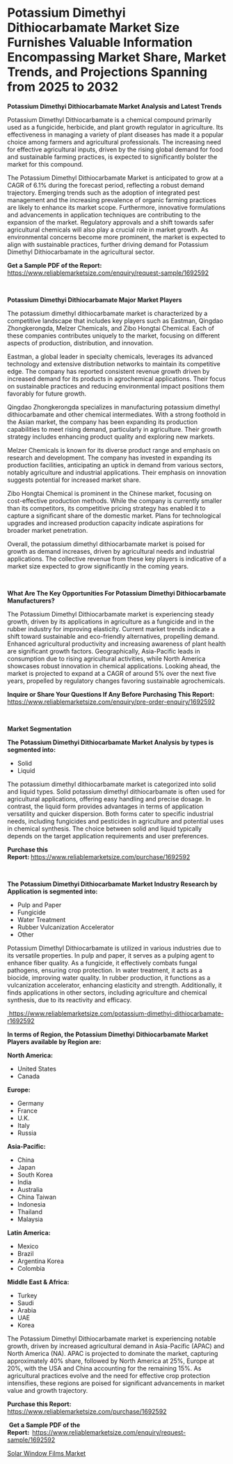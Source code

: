 <p><h1>Potassium Dimethyi Dithiocarbamate Market Size Furnishes Valuable Information Encompassing Market Share, Market Trends, and Projections Spanning from 2025 to 2032</h1></p><p><strong>Potassium Dimethyi Dithiocarbamate Market Analysis and Latest Trends</strong></p>
<p><p>Potassium Dimethyl Dithiocarbamate is a chemical compound primarily used as a fungicide, herbicide, and plant growth regulator in agriculture. Its effectiveness in managing a variety of plant diseases has made it a popular choice among farmers and agricultural professionals. The increasing need for effective agricultural inputs, driven by the rising global demand for food and sustainable farming practices, is expected to significantly bolster the market for this compound.</p><p>The Potassium Dimethyl Dithiocarbamate Market is anticipated to grow at a CAGR of 6.1% during the forecast period, reflecting a robust demand trajectory. Emerging trends such as the adoption of integrated pest management and the increasing prevalence of organic farming practices are likely to enhance its market scope. Furthermore, innovative formulations and advancements in application techniques are contributing to the expansion of the market. Regulatory approvals and a shift towards safer agricultural chemicals will also play a crucial role in market growth. As environmental concerns become more prominent, the market is expected to align with sustainable practices, further driving demand for Potassium Dimethyl Dithiocarbamate in the agricultural sector.</p></p>
<p><strong>Get a Sample PDF of the Report:&nbsp;</strong> <a href="https://www.reliablemarketsize.com/enquiry/request-sample/1692592?utm_campaign=2462&utm_medium=2&utm_source=Github&utm_content=ia&utm_term=27032025&utm_id=potassium-dimethyi-dithiocarbamate">https://www.reliablemarketsize.com/enquiry/request-sample/1692592</a></p>
<p>&nbsp;</p>
<p><strong>Potassium Dimethyi Dithiocarbamate Major Market Players</strong></p>
<p><p>The potassium dimethyl dithiocarbamate market is characterized by a competitive landscape that includes key players such as Eastman, Qingdao Zhongkerongda, Melzer Chemicals, and Zibo Hongtai Chemical. Each of these companies contributes uniquely to the market, focusing on different aspects of production, distribution, and innovation.</p><p>Eastman, a global leader in specialty chemicals, leverages its advanced technology and extensive distribution networks to maintain its competitive edge. The company has reported consistent revenue growth driven by increased demand for its products in agrochemical applications. Their focus on sustainable practices and reducing environmental impact positions them favorably for future growth.</p><p>Qingdao Zhongkerongda specializes in manufacturing potassium dimethyl dithiocarbamate and other chemical intermediates. With a strong foothold in the Asian market, the company has been expanding its production capabilities to meet rising demand, particularly in agriculture. Their growth strategy includes enhancing product quality and exploring new markets.</p><p>Melzer Chemicals is known for its diverse product range and emphasis on research and development. The company has invested in expanding its production facilities, anticipating an uptick in demand from various sectors, notably agriculture and industrial applications. Their emphasis on innovation suggests potential for increased market share.</p><p>Zibo Hongtai Chemical is prominent in the Chinese market, focusing on cost-effective production methods. While the company is currently smaller than its competitors, its competitive pricing strategy has enabled it to capture a significant share of the domestic market. Plans for technological upgrades and increased production capacity indicate aspirations for broader market penetration.</p><p>Overall, the potassium dimethyl dithiocarbamate market is poised for growth as demand increases, driven by agricultural needs and industrial applications. The collective revenue from these key players is indicative of a market size expected to grow significantly in the coming years.</p></p>
<p>&nbsp;</p>
<p><strong>What Are The Key Opportunities For Potassium Dimethyi Dithiocarbamate Manufacturers?</strong></p>
<p><p>The Potassium Dimethyl Dithiocarbamate market is experiencing steady growth, driven by its applications in agriculture as a fungicide and in the rubber industry for improving elasticity. Current market trends indicate a shift toward sustainable and eco-friendly alternatives, propelling demand. Enhanced agricultural productivity and increasing awareness of plant health are significant growth factors. Geographically, Asia-Pacific leads in consumption due to rising agricultural activities, while North America showcases robust innovation in chemical applications. Looking ahead, the market is projected to expand at a CAGR of around 5% over the next five years, propelled by regulatory changes favoring sustainable agrochemicals.</p></p>
<p><strong>Inquire or Share Your Questions If Any Before Purchasing This Report:</strong> <a href="https://www.reliablemarketsize.com/enquiry/pre-order-enquiry/1692592?utm_campaign=2462&utm_medium=2&utm_source=Github&utm_content=ia&utm_term=27032025&utm_id=potassium-dimethyi-dithiocarbamate">https://www.reliablemarketsize.com/enquiry/pre-order-enquiry/1692592</a></p>
<p>&nbsp;</p>
<p><strong>Market Segmentation</strong></p>
<p><strong>The Potassium Dimethyi Dithiocarbamate Market Analysis by types is segmented into:</strong></p>
<p><ul><li>Solid</li><li>Liquid</li></ul></p>
<p><p>The potassium dimethyl dithiocarbamate market is categorized into solid and liquid types. Solid potassium dimethyl dithiocarbamate is often used for agricultural applications, offering easy handling and precise dosage. In contrast, the liquid form provides advantages in terms of application versatility and quicker dispersion. Both forms cater to specific industrial needs, including fungicides and pesticides in agriculture and potential uses in chemical synthesis. The choice between solid and liquid typically depends on the target application requirements and user preferences.</p></p>
<p><strong>Purchase this Report:&nbsp;</strong><a href="https://www.reliablemarketsize.com/purchase/1692592?utm_campaign=2462&utm_medium=2&utm_source=Github&utm_content=ia&utm_term=27032025&utm_id=potassium-dimethyi-dithiocarbamate">https://www.reliablemarketsize.com/purchase/1692592</a></p>
<p>&nbsp;</p>
<p><strong>The Potassium Dimethyi Dithiocarbamate Market Industry Research by Application is segmented into:</strong></p>
<p><ul><li>Pulp and Paper</li><li>Fungicide</li><li>Water Treatment</li><li>Rubber Vulcanization Accelerator</li><li>Other</li></ul></p>
<p><p>Potassium Dimethyl Dithiocarbamate is utilized in various industries due to its versatile properties. In pulp and paper, it serves as a pulping agent to enhance fiber quality. As a fungicide, it effectively combats fungal pathogens, ensuring crop protection. In water treatment, it acts as a biocide, improving water quality. In rubber production, it functions as a vulcanization accelerator, enhancing elasticity and strength. Additionally, it finds applications in other sectors, including agriculture and chemical synthesis, due to its reactivity and efficacy.</p></p>
<p><a href="https://www.reliablemarketsize.com/potassium-dimethyi-dithiocarbamate-r1692592?utm_campaign=2462&utm_medium=2&utm_source=Github&utm_content=ia&utm_term=27032025&utm_id=potassium-dimethyi-dithiocarbamate">&nbsp;https://www.reliablemarketsize.com/potassium-dimethyi-dithiocarbamate-r1692592</a></p>
<p><strong>In terms of Region, the Potassium Dimethyi Dithiocarbamate Market Players available by Region are:</strong></p>
<p>
    <p> <strong> North America: </strong>
        <ul>
            <li>United States</li>
            <li>Canada</li>
        </ul>
        </p> 
    <p> <strong> Europe: </strong>
        <ul>
            <li>Germany</li>
            <li>France</li>
            <li>U.K.</li>
            <li>Italy</li>
            <li>Russia</li>
        </ul>
        </p> 
    <p> <strong> Asia-Pacific: </strong>
        <ul>
            <li>China</li>
            <li>Japan</li>
            <li>South Korea</li>
            <li>India</li>
            <li>Australia</li>
            <li>China Taiwan</li>
            <li>Indonesia</li>
            <li>Thailand</li>
            <li>Malaysia</li>
        </ul>
        </p> 
    <p> <strong> Latin America: </strong>
        <ul>
            <li>Mexico</li>
            <li>Brazil</li>
            <li>Argentina Korea</li>
            <li>Colombia</li>
        </ul>
        </p> 
    <p> <strong> Middle East & Africa: </strong>
        <ul>
            <li>Turkey</li>
            <li>Saudi</li>
            <li>Arabia</li>
            <li>UAE</li>
            <li>Korea</li>
        </ul>
    </p>
    </p>
<p><p>The Potassium Dimethyl Dithiocarbamate market is experiencing notable growth, driven by increased agricultural demand in Asia-Pacific (APAC) and North America (NA). APAC is projected to dominate the market, capturing approximately 40% share, followed by North America at 25%, Europe at 20%, with the USA and China accounting for the remaining 15%. As agricultural practices evolve and the need for effective crop protection intensifies, these regions are poised for significant advancements in market value and growth trajectory.</p></p>
<p><strong>Purchase this Report: </strong><a href="https://www.reliablemarketsize.com/purchase/1692592?utm_campaign=2462&utm_medium=2&utm_source=Github&utm_content=ia&utm_term=27032025&utm_id=potassium-dimethyi-dithiocarbamate">https://www.reliablemarketsize.com/purchase/1692592</a></p>
<p>&nbsp;<strong>Get a Sample PDF of the Report:&nbsp;&nbsp;</strong><a href="https://www.reliablemarketsize.com/enquiry/request-sample/1692592?utm_campaign=2462&utm_medium=2&utm_source=Github&utm_content=ia&utm_term=27032025&utm_id=potassium-dimethyi-dithiocarbamate">https://www.reliablemarketsize.com/enquiry/request-sample/1692592</a></p>
<p><strong></strong></p>
<p><p><a href="https://github.com/kathiestrine5ty/Market-Research-Report-List-2/blob/main/solar-window-films-market.md?utm_campaign=2462&utm_medium=2&utm_source=Github&utm_content=ia&utm_term=27032025&utm_id=potassium-dimethyi-dithiocarbamate">Solar Window Films Market</a></p></p>